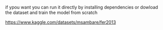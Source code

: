 if ypou want you can run it directly by installing dependencies
or dowload the dataset and train the model from scratch

https://www.kaggle.com/datasets/msambare/fer2013
